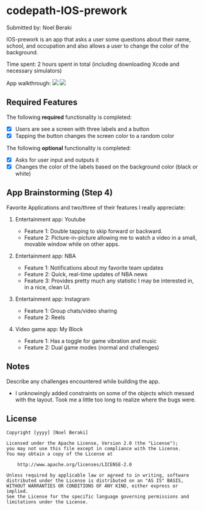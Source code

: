 # codepath-IOS-prework

Submitted by: Noel Beraki

IOS-prework is an app that asks a user some questions about their name, school, and occupation and
also allows a user to change the color of the background.

Time spent: 2 hours spent in total (including downloading Xcode and necessary simulators)

App walkthrough: ![](https://imgur.com/a/rE0mKeX.gif)
![](https://i.imgur.com/JL1snRo.gif)
## Required Features

The following **required** functionality is completed:

- [X] Users are see a screen with three labels and a button
- [X] Tapping the button changes the screen color to a random color

The following **optional** functionality is completed:
- [X] Asks for user input and outputs it
- [X] Changes the color of the labels based on the background color (black or white)

## App Brainstorming (Step 4)

Favorite Applications and two/three of their features I really appreciate:

1. Entertainment app: Youtube
    * Feature 1: Double tapping to skip forward or backward.
    * Feature 2: Picture-in-picture allowing me to watch a video in a small, movable window
                 while on other apps.

2. Entertainment app: NBA
    * Feature 1: Notifications about my favorite team updates
    * Feature 2: Quick, real-time updates of NBA news
    * Feature 3: Provides pretty much any statistic I may be interested in, in a nice, clean UI.

3. Entertainment app: Instagram
    * Feature 1: Group chats/video sharing
    * Feature 2: Reels

4. Video game app: My Block
    * Feature 1: Has a toggle for game vibration and music
    * Feature 2: Dual game modes (normal and challenges)

## Notes

Describe any challenges encountered while building the app.
- I unknowingly added constraints on some of the objects which messed with the layout.
Took me a little too long to realize where the bugs were.

## License

    Copyright [yyyy] [Noel Beraki]

    Licensed under the Apache License, Version 2.0 (the "License");
    you may not use this file except in compliance with the License.
    You may obtain a copy of the License at

        http://www.apache.org/licenses/LICENSE-2.0

    Unless required by applicable law or agreed to in writing, software
    distributed under the License is distributed on an "AS IS" BASIS,
    WITHOUT WARRANTIES OR CONDITIONS OF ANY KIND, either express or implied.
    See the License for the specific language governing permissions and
    limitations under the License.

